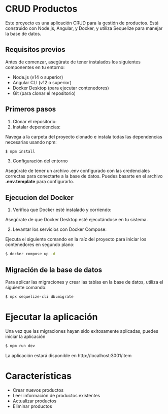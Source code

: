 
# CRUD Productos

Este proyecto es una aplicación CRUD para la gestión de productos. Está construido con Node.js, Angular, y Docker, y utiliza Sequelize para manejar la base de datos.

## Requisitos previos
Antes de comenzar, asegúrate de tener instalados los siguientes componentes en tu entorno:

* Node.js (v14 o superior)
* Angular CLI (v12 o superior)
* Docker Desktop (para ejecutar contenedores)
* Git (para clonar el repositorio)

## Primeros pasos 
1. Clonar el repositorio:
2. Instalar dependencias:

Navega a la carpeta del proyecto clonado e instala todas las dependencias necesarias usando npm:

```bash
$ npm install
```
3. Configuración del entorno

Asegúrate de tener un archivo .env configurado con las credenciales correctas para conectarte a la base de datos. Puedes basarte en el archivo **.env.template** para configurarlo.
## Ejecucion del Docker
1. Verifica que Docker esté instalado y corriendo:

Asegúrate de que Docker Desktop esté ejecutándose en tu sistema.

2. Levantar los servicios con Docker Compose:

Ejecuta el siguiente comando en la raíz del proyecto para iniciar los contenedores en segundo plano:
```bash
$ docker compose up -d 
```

## Migración de la base de datos
Para aplicar las migraciones y crear las tablas en la base de datos, utiliza el siguiente comando:

```bash
$ npx sequelize-cli db:migrate
```
# Ejecutar la aplicación

Una vez que las migraciones hayan sido exitosamente aplicadas, puedes iniciar la aplicación

```bash
$ npm run dev
```
La aplicación estará disponible en http://localhost:3001/item

# Características
* Crear nuevos productos
* Leer información de productos existentes
* Actualizar productos
* Eliminar productos

